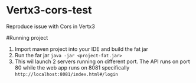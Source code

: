 # Vertx3-cors-test
Reproduce issue with Cors in Vertx3


#Running  project
1. Import maven project into your IDE and build the fat jar
2. Run the far jar ````java -jar <project-fat.jar>````
3. This wil launch 2 servers running on different port. The API runs on port 80
while the web app runs on 8081 specifically ````http://localhost:8081/index.html#/login````

